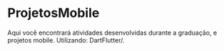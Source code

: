 # ProjetosMobile
Aqui você encontrará atividades desenvolvidas durante a graduação, e projetos mobile. Utilizando: DartFlutter/.
